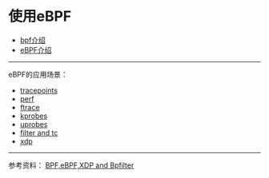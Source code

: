 # 使用eBPF

+ [bpf介绍](bpf.md)
+ [eBPF介绍](ebpf.md)

--------------------------------
eBPF的应用场景：
+ [tracepoints](tracepoints.md)
+ [perf](perf.md)
+ [ftrace](ftrace.md)
+ [kprobes](kprobes.md)
+ [uprobes](uprobes.md)
+ [filter and tc](filter.md)
+ [xdp](xdp.md)

----
参考资料：
[BPF,eBPF,XDP and Bpfilter](https://www.netronome.com/blog/bpf-ebpf-xdp-and-bpfilter-what-are-these-things-and-what-do-they-mean-enterprise/)
